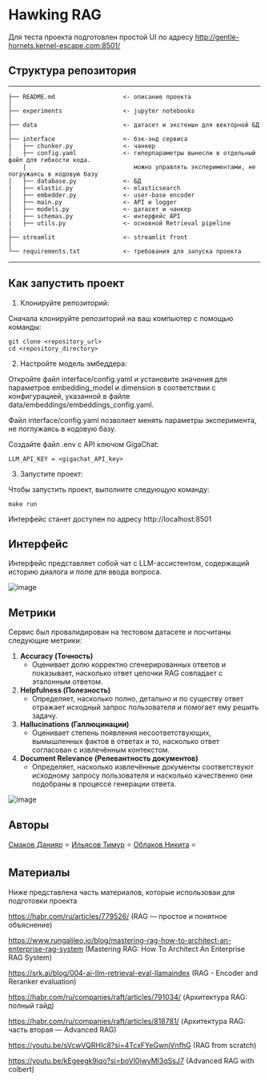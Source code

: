 # Hawking RAG

Для теста проекта подготовлен простой UI по адресу http://gentle-hornets.kernel-escape.com:8501/

## Структура репозитория
------------

    ├── README.md                   <- описание проекта
    │
    ├── experiments                 <- jupyter notebooks
    │
    ├── data                        <- датасет и экстеншн для векторной БД
    │
    ├── interface                   <- бэк-энд сервиса
    |   ├── chunker.py              <- чанкер
    │   ├── config.yaml             <- гиперпараметры вынесли в отдельный файл для гибкости кода.
        |                              можно управлять экспериментами, не погружаясь в кодовую базу 
    │   ├── database.py             <- БД 
    |   ├── elastic.py              <- elasticsearch
    |   ├── embedder.py             <- user-base encoder
    │   ├── main.py                 <- API и logger 
    |   ├── models.py               <- датасет и чанкер
    |   ├── schemas.py              <- интерфейс API
    |   ├── utils.py                <- основной Retrieval pipeline
    |
    ├── streamlit                   <- streamlit front
    │
    └── requirements.txt            <- требования для запуска проекта

--------

## Как запустить проект 

1. Клонируйте репозиторий:

Сначала клонируйте репозиторий на ваш компьютер с помощью команды:

    git clone <repository_url>
    cd <repository_directory>

2. Настройте модель эмбеддера:

Откройте файл interface/config.yaml и установите значения для параметров embedding_model и dimension в соответствии с конфигурацией, указанной в файле data/embeddings/embeddings_config.yaml.

Файл interface/config.yaml позволяет менять параметры эксперимента, не поглужаясь в кодовую базу. 

Создайте файл .env с API ключом GigaChat:

    LLM_API_KEY = <gigachat_API_key>
 
3. Запустите проект:

Чтобы запустить проект, выполните следующую команду:

    make run

Интерфейс станет доступен по адресу http://localhost:8501

## Интерфейс
Интерфейс представляет собой чат с LLM-ассистентом, содержащий историю диалога и поле для ввода вопроса.

![image](https://github.com/user-attachments/assets/31676a11-69de-44ee-bd6e-f48817b98c0a)

## Метрики
Сервис был провалидирован на тестовом датасете и посчитаны следующие метрики:
1. **Accuracy (Точность)**  
   - Оценивает долю корректно сгенерированных ответов и показывает, насколько ответ цепочки RAG совпадает с эталонным ответом.  
2. **Helpfulness (Полезность)**  
   - Определяет, насколько полно, детально и по существу ответ отражает исходный запрос пользователя и помогает ему решить задачу.  
3. **Hallucinations (Галлюцинации)**  
   - Оценивает степень появления несоответствующих, вымышленных фактов в ответах и то, насколько ответ согласован с извлечённым контекстом. 
4. **Document Relevance (Релевантность документов)**  
   - Определяет, насколько извлечённые документы соответствуют исходному запросу пользователя и насколько качественно они подобраны в процессе генерации ответа.  

![image](https://github.com/user-attachments/assets/445e3dd5-cc69-4ce2-a82b-75263de86528)


## Авторы
 [Смаков Данияр](https://github.com/smvkvv) ⭐
 [Ильясов Тимур](https://github.com/TimurQQ) ⭐
 [Облаков Никита](https://github.com/nikiduki) ⭐

## Материалы 
Ниже представлена часть материалов, которые использоваи для подготовки проекта

https://habr.com/ru/articles/779526/ (RAG — простое и понятное объяснение)

https://www.rungalileo.io/blog/mastering-rag-how-to-architect-an-enterprise-rag-system (Mastering RAG: How To Architect An Enterprise RAG System)

https://srk.ai/blog/004-ai-llm-retrieval-eval-llamaindex (RAG - Encoder and Reranker evaluation)

https://habr.com/ru/companies/raft/articles/791034/ (Архитектура RAG: полный гайд)

https://habr.com/ru/companies/raft/articles/818781/ (Архитектура RAG: часть вторая — Advanced RAG)

https://youtu.be/sVcwVQRHIc8?si=4TcxFYeGwnjVnfhG (RAG from scratch)

https://youtu.be/kEgeegk9iqo?si=boVl0jwyMI3qSsJ7 (Advanced RAG with colbert)
